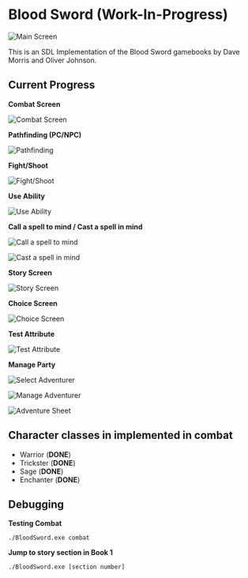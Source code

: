 # Blood Sword (Work-In-Progress)

![Main Screen](/screenshots/main-screen.png)

This is an SDL Implementation of the Blood Sword gamebooks by Dave Morris and Oliver Johnson.

## Current Progress

**Combat Screen**

![Combat Screen](/screenshots/combat-screen.png)

**Pathfinding (PC/NPC)**

![Pathfinding](/screenshots/pathfinding.png)

**Fight/Shoot**

![Fight/Shoot](/screenshots/shoot.png)

**Use Ability**

![Use Ability](/screenshots/use-ability.png)

**Call a spell to mind / Cast a spell in mind**

![Call a spell to mind](/screenshots/call-to-mind.png)

![Cast a spell in mind](/screenshots/cast-spell.png)

**Story Screen**

![Story Screen](/screenshots/story-screen.png)

**Choice Screen**

![Choice Screen](/screenshots/choice-screen.png)

**Test Attribute**

![Test Attribute](/screenshots/test-attribute.png)

**Manage Party**

![Select Adventurer](/screenshots/select-adventurer.png)

![Manage Adventurer](/screenshots/manage-adventurer.png)

![Adventure Sheet](/screenshots/adventurer-stats.png)

## Character classes in implemented in combat

- Warrior (**DONE**)
- Trickster (**DONE**)
- Sage (**DONE**)
- Enchanter (**DONE**)

## Debugging

**Testing Combat**

```
./BloodSword.exe combat
```

**Jump to story section in Book 1**

```
./BloodSword.exe [section number]
```
